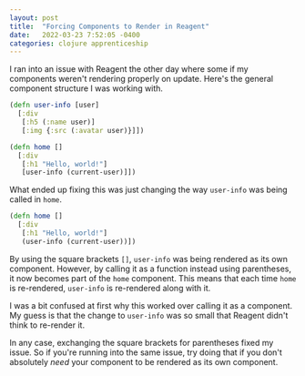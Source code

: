 ```yaml
---
layout: post
title:  "Forcing Components to Render in Reagent"
date:   2022-03-23 7:52:05 -0400
categories: clojure apprenticeship
---
```


I ran into an issue with Reagent the other day where some 
if my components weren't rendering properly on update.
Here's the general component structure I was working with.

````clojure
(defn user-info [user]
  [:div
   [:h5 (:name user)]
   [:img {:src (:avatar user)}]])

(defn home []
  [:div
   [:h1 "Hello, world!"]
   [user-info (current-user)]])
````

What ended up fixing this was just changing the way `user-info`
was being called in `home`.

````clojure
(defn home []
  [:div
   [:h1 "Hello, world!"]
   (user-info (current-user))])
````

By using the square brackets `[]`, `user-info` was being rendered
as its own component. However, by calling it as a function instead
using parentheses, it now becomes part of the `home` component. 
This means that each time `home` is re-rendered, `user-info`
is re-rendered along with it.

I was a bit confused at first why this worked over calling it as
a component. My guess is that the change to `user-info` was so 
small that Reagent didn't think to re-render it.

In any case, exchanging the square brackets for parentheses fixed
my issue. So if you're running into the same issue, try doing that
if you don't absolutely _need_ your component to be rendered as
its own component.
